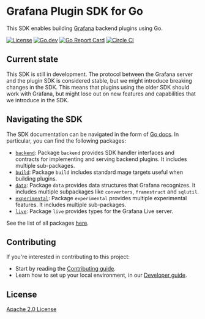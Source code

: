 # Grafana Plugin SDK for Go

This SDK enables building [Grafana](https://github.com/grafana/grafana) backend plugins using Go.

[![License](https://img.shields.io/github/license/khulnasoft/kengine-plugin-sdk-go)](LICENSE)
[![Go.dev](https://pkg.go.dev/badge/github.com/khulnasoft/kengine-plugin-sdk-go)](https://pkg.go.dev/github.com/khulnasoft/kengine-plugin-sdk-go?tab=doc)
[![Go Report Card](https://goreportcard.com/badge/github.com/khulnasoft/kengine-plugin-sdk-go)](https://goreportcard.com/report/github.com/khulnasoft/kengine-plugin-sdk-go)
[![Circle CI](https://img.shields.io/circleci/build/gh/khulnasoft/kengine-plugin-sdk-go/master)](https://circleci.com/gh/khulnasoft/kengine-plugin-sdk-go?branch=master)

## Current state

This SDK is still in development. The protocol between the Grafana server and the plugin SDK is considered stable, but we might introduce breaking changes in the SDK. This means that plugins using the older SDK should work with Grafana, but might lose out on new features and capabilities that we introduce in the SDK.

## Navigating the SDK

The SDK documentation can be navigated in the form of [Go docs](https://pkg.go.dev/github.com/khulnasoft/kengine-plugin-sdk-go). In particular, you can find the following packages:

- [`backend`](https://pkg.go.dev/github.com/khulnasoft/kengine-plugin-sdk-go/backend): Package `backend` provides SDK handler interfaces and contracts for implementing and serving backend plugins. It includes multiple sub-packages.
- [`build`](https://pkg.go.dev/github.com/khulnasoft/kengine-plugin-sdk-go/build): Package `build` includes standard mage targets useful when building plugins.
- [`data`](https://pkg.go.dev/github.com/khulnasoft/kengine-plugin-sdk-go/data): Package `data` provides data structures that Grafana recognizes. It includes multiple subpackages like `converters`, `framestruct` and `sqlutil`.
- [`experimental`](https://pkg.go.dev/github.com/khulnasoft/kengine-plugin-sdk-go/experimental): Package `experimental` provides multiple experimental features. It includes multiple sub-packages.
- [`live`](https://pkg.go.dev/github.com/khulnasoft/kengine-plugin-sdk-go/live): Package `live` provides types for the Grafana Live server.

See the list of all packages [here](https://pkg.go.dev/github.com/khulnasoft/kengine-plugin-sdk-go#section-directories).

## Contributing

If you're interested in contributing to this project:

- Start by reading the [Contributing guide](/CONTRIBUTING.md).
- Learn how to set up your local environment, in our [Developer guide](/contribute/developer-guide.md).

## License

[Apache 2.0 License](https://github.com/khulnasoft/kengine-plugin-sdk-go/blob/master/LICENSE)
